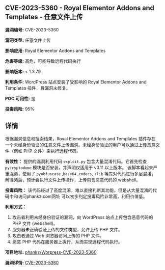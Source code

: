## CVE-2023-5360 - Royal Elementor Addons and Templates - 任意文件上传

**漏洞编号:** CVE-2023-5360

**漏洞类型:** 任意文件上传

**影响应用:** Royal Elementor Addons and Templates

**危害等级:** 高危，可能导致远程代码执行

**影响版本:** < 1.3.79

**利用条件:** WordPress 站点安装了受影响的 Royal Elementor Addons and Templates 插件，且漏洞未修复。

**POC 可用性:** 是

**投毒风险:** 95%

## 详情

根据漏洞信息和搜索结果，Royal Elementor Addons and Templates 插件存在一个未经身份验证的任意文件上传漏洞。未经身份验证的用户可以通过上传恶意文件（例如 PHP 文件）来执行远程代码。

**有效性：**
提供的漏洞利用代码 `exploit.py` 包含大量混淆代码。它首先检查 `pycryptodome` 模块是否安装，并声明仅适用于 v3.11 以上版本。 该脚本看起来严重混淆，使用了 `pyobfuscate` ,`base64` ,`codecs`, `zlib` 等库对代码进行多层混淆。解混淆后，预计会执行文件上传操作，上传包含恶意代码的 webshell。

**投毒风险：**
该代码经过了高度混淆，难以直接判断其功能，但是从大量混淆的代码中和访问phankz.com网址 可以初步判定投毒风险非常高，利用价值低。

**利用方式：**
1.  攻击者利用未经身份验证的漏洞，向 WordPress 站点上传包含恶意代码的 PHP 文件 (webshell)。
2.  服务器未正确验证上传的文件类型，允许上传 PHP 文件。
3.  攻击者通过 Web 浏览器访问上传的 PHP 文件。
4.  恶意 PHP 代码在服务器上执行，从而实现远程代码执行。

**项目地址:** [phankz/Worpress-CVE-2023-5360](https://github.com/phankz/Worpress-CVE-2023-5360)

**漏洞详情:** [CVE-2023-5360](https://nvd.nist.gov/vuln/detail/CVE-2023-5360)